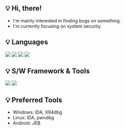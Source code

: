 :bulb: Hi, there!
---
- I'm mainly interested in finding bugs on something.
- I'm currently focusing on system security.

<!--![Anurag's GitHub stats](https://github-readme-stats.vercel.app/api?username=zeroone-kr&theme=dark&show_icons=true)-->

:bulb: Languages
---
  <img src="https://img.shields.io/badge/python-3776AB?style=for-the-badge&logo=python&logoColor=black"> <img src="https://img.shields.io/badge/C-A8B9CC?style=for-the-badge&logo=C&logoColor=black"> <img src="https://img.shields.io/badge/C++-00599C?style=for-the-badge&logo=C++&logoColor=black"> <img src="https://img.shields.io/badge/java-007396?style=for-the-badge&logo=java&logoColor=white">

:bulb: S/W Framework & Tools
---
  <img src="https://img.shields.io/badge/spring boot-6DB33F?style=for-the-badge&logo=spring boot&logoColor=black"> <img src="https://img.shields.io/badge/docker-2496ED?style=for-the-badge&logo=docker&logoColor=black"> 

:bulb: Preferred Tools
---
- Windows: IDA, X94dbg
- Linux: IDA, pwndbg
- Android: JEB

